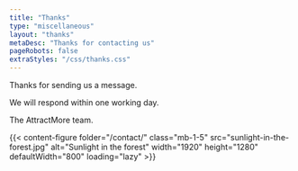 ```yaml
---
title: "Thanks"
type: "miscellaneous"
layout: "thanks"
metaDesc: "Thanks for contacting us"
pageRobots: false
extraStyles: "/css/thanks.css"
---
```


Thanks for sending us a message.

We will respond within one working day.

The AttractMore team.

{{< content-figure folder="/contact/"
class="mb-1-5"
src="sunlight-in-the-forest.jpg"
alt="Sunlight in the forest"
width="1920" height="1280" defaultWidth="800"
loading="lazy" >}}
